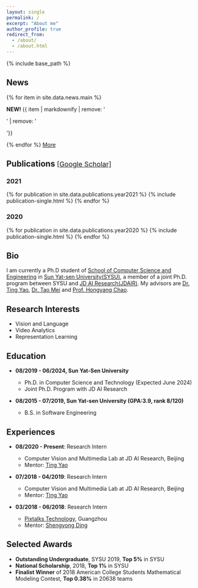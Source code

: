 ```yaml
---
layout: single
permalink: /
excerpt: "About me"
author_profile: true
redirect_from: 
  - /about/
  - /about.html
---
```


{% include base_path %}

<h2>News</h2>
<div id="news">
  {% for item in site.data.news.main %}
  <p><strong><font class="new">NEW! </font></strong>{{ item | markdownify | remove: '<p>' | remove: '</p>'}}</p>
  {% endfor %}
  <a href="#" onclick="hideBlock('news'); showBlock('allnews'); return false;" class="btn btn--inverse">More</a>
</div>
<div id="allnews" style="display: none;">
  {% for item in site.data.news.all %}
  <p><strong><font class="new">NEW! </font></strong>{{ item | markdownify | remove: '<p>' | remove: '</p>'}}</p>
  {% endfor %}
  <a href="#" onclick="hideBlock('allnews'); showBlock('news'); return false;" class="btn btn--inverse">Less</a>
</div>

<h2 style="clear: both;" id="publications">Publications <a href="https://scholar.google.com/citations?user=PMgCjQcAAAAJ" style="font-size: 0.85em; font-weight: normal;">[Google Scholar]</a></h2>

<h3>2021</h3>
{% for publication in site.data.publications.year2021 %}
  {% include publication-single.html %}
{% endfor %}
<div style="clear: both;"></div>

<h3>2020</h3>
{% for publication in site.data.publications.year2020 %}
  {% include publication-single.html %}
{% endfor %}
<div style="clear: both;"></div>

<h2>Bio</h2>

I am currently a Ph.D student of [School of Computer Science and Engineering](https://cse.sysu.edu.cn/) in [Sun Yat-sen University(SYSU)](http://www.sysu.edu.cn/2012/en/index.htm), a member of a joint Ph.D. program between SYSU and [JD AI Research(JDAIR)](https://air.jd.com/#index). My advisors are [Dr. Ting Yao](http://tingyao.deepfun.club/), [Dr. Tao Mei](https://taomei.me/) and [Prof. Hongyang Chao](https://cse.sysu.edu.cn/content/2508).

<h2>Research Interests</h2>

* Vision and Language
* Video Analytics
* Representation Learning

<h2>Education</h2>

* **08/2019 - 06/2024, Sun Yat-Sen University**
  * Ph.D. in Computer Science and Technology (Expected June 2024)
  * Joint Ph.D. Program with JD AI Research

* **08/2015 - 07/2019, Sun Yat-sen University (GPA:3.9, rank 8/120)**
  * B.S. in Software Engineering

<h2>Experiences</h2>

* **08/2020 - Present**: Research Intern
  * Computer Vision and Multimedia Lab at JD AI Research, Beijing
  * Mentor: [Ting Yao](http://tingyao.deepfun.club/)

* **07/2018 - 04/2019**: Research Intern
  * Computer Vision and Multimedia Lab at JD AI Research, Beijing
  * Mentor: [Ting Yao](http://tingyao.deepfun.club/)

* **03/2018 - 06/2018**: Research Intern
  * [Pixtalks Technology](http://www.pixtalks.com/home), Guangzhou
  * Mentor: [Shengyong Ding](https://dblp.uni-trier.de/pers/hd/d/Ding:Shengyong)

<h2>Selected Awards</h2>

* **Outstanding Undergraduate**, SYSU 2019, **Top 5%** in SYSU
* **National Scholarship**, 2018, **Top 1%** in SYSU
* **Finalist Winner** of 2018 American College Students Mathematical Modeling Contest, **Top 0.38%** in 20638 teams
